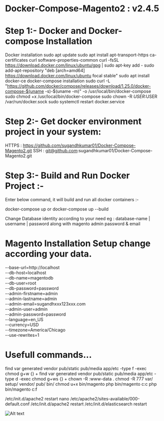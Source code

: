 # Docker-Compose-Magento2 : v2.4.5
# Step 1:- Docker and Docker-compose Installation
Docker installation
sudo apt update
sudo apt install apt-transport-https ca-certificates curl software-properties-common
curl -fsSL https://download.docker.com/linux/ubuntu/gpg | sudo apt-key add -
sudo add-apt-repository "deb [arch=amd64] https://download.docker.com/linux/ubuntu focal stable"
sudo apt install docker-ce
docker-compose installation
sudo curl -L "https://github.com/docker/compose/releases/download/1.25.0/docker-compose-$(uname -s)-$(uname -m)" -o /usr/local/bin/docker-compose
sudo chmod +x /usr/local/bin/docker-compose
sudo chown -R $USER:$USER /var/run/docker.sock
sudo systemctl restart docker.service


# Step 2:- Get docker environment project in your system:

HTTPS : https://github.com/sugandhkumar01/Docker-Compose-Magento2.git
SSH : git@github.com:sugandhkumar01/Docker-Compose-Magento2.git

# Step 3:- Build and Run Docker Project :-
Enter below command, it will build and run all docker containers :-

docker-compose up
 or 
docker-compose up --build

Change Database identity according to your need eg : database-name | username | password along with magento admin password & email

# Magento Installation Setup change according your data.

--base-url=http://localhost \
--db-host=localhost \
--db-name=magentodb \
--db-user=root \
--db-password=password \
--admin-firstname=admin \
--admin-lastname=admin \
--admin-email=sugandhxxx123xxx.com \
--admin-user=admin \
--admin-password=password \
--language=en_US \
--currency=USD \
--timezone=America/Chicago \
--use-rewrites=1

# Usefull commands...
find var generated vendor pub/static pub/media app/etc -type f -exec chmod g+w {} +
find var generated vendor pub/static pub/media app/etc -type d -exec chmod g+ws {} +
chown -R :www-data .
chmod -R 777 var/ setup/ vendor/ pub/ bin/
chmod u+x bin/magento
php bin/magento c:c
php bin/magento c:f

/etc/init.d/apache2 restart
nano /etc/apache2/sites-available/000-default.conf 
/etc/init.d/apache2 restart
/etc/init.d/elasticsearch restart

<img
  src="/Docker-Compose-Magento2/MDD.png"
  alt="Alt text"
  title="Magento2-Docker"
  style="display: inline-block; margin: 0 auto; max-width: 300px">

